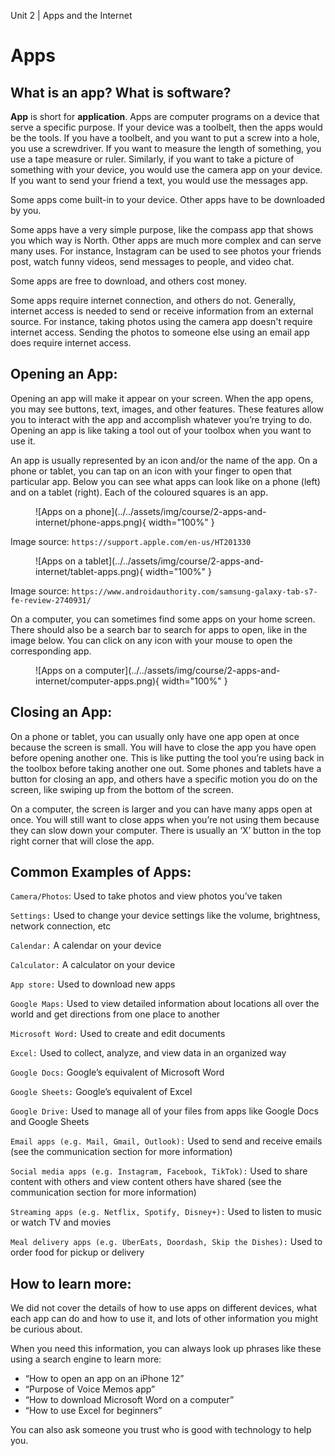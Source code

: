 Unit 2 | Apps and the Internet

# Apps

## What is an app? What is software?

**App** is short for **application**. Apps are computer programs on a device that serve a specific purpose. If your device was a toolbelt, then the apps would be the tools. If you have a toolbelt, and you want to put a screw into a hole, you use a screwdriver. If you want to measure the length of something, you use a tape measure or ruler. Similarly, if you want to take a picture of something with your device, you would use the camera app on your device. If you want to send your friend a text, you would use the messages app.

Some apps come built-in to your device. Other apps have to be downloaded by you.

Some apps have a very simple purpose, like the compass app that shows you which way is North. Other apps are much more complex and can serve many uses. For instance, Instagram can be used to see photos your friends post, watch funny videos, send messages to people, and video chat.

Some apps are free to download, and others cost money.

Some apps require internet connection, and others do not. Generally, internet access is needed to send or receive information from an external source. For instance, taking photos using the camera app doesn't require internet access. Sending the photos to someone else using an email app does require internet access.

## Opening an App:

Opening an app will make it appear on your screen. When the app opens, you may see buttons, text, images, and other features. These features allow you to interact with the app and accomplish whatever you’re trying to do. Opening an app is like taking a tool out of your toolbox when you want to use it.

An app is usually represented by an icon and/or the name of the app. On a phone or tablet, you can tap on an icon with your finger to open that particular app. Below you can see what apps can look like on a phone (left) and on a tablet (right). Each of the coloured squares is an app.

<figure markdown="span">
    ![Apps on a phone](../../assets/img/course/2-apps-and-internet/phone-apps.png){ width="100%" }
</figure>

Image source: `https://support.apple.com/en-us/HT201330`

<figure markdown="span">
    ![Apps on a tablet](../../assets/img/course/2-apps-and-internet/tablet-apps.png){ width="100%" }
</figure>

Image source: `https://www.androidauthority.com/samsung-galaxy-tab-s7-fe-review-2740931/`

On a computer, you can sometimes find some apps on your home screen. There should also be a search bar to search for apps to open, like in the image below. You can click on any icon with your mouse to open the corresponding app.

<figure markdown="span">
    ![Apps on a computer](../../assets/img/course/2-apps-and-internet/computer-apps.png){ width="100%" }
</figure>

## Closing an App:

On a phone or tablet, you can usually only have one app open at once because the screen is small. You will have to close the app you have open before opening another one. This is like putting the tool you’re using back in the toolbox before taking another one out. Some phones and tablets have a button for closing an app, and others have a specific motion you do on the screen, like swiping up from the bottom of the screen.

On a computer, the screen is larger and you can have many apps open at once. You will still want to close apps when you’re not using them because they can slow down your computer. There is usually an ‘X’ button in the top right corner that will close the app.

## Common Examples of Apps:

`Camera/Photos`: Used to take photos and view photos you’ve taken

`Settings:` Used to change your device settings like the volume, brightness, network connection, etc

`Calendar:` A calendar on your device

`Calculator:` A calculator on your device

`App store:` Used to download new apps

`Google Maps:` Used to view detailed information about locations all over the world and get directions from one place to another

`Microsoft Word:` Used to create and edit documents

`Excel:` Used to collect, analyze, and view data in an organized way

`Google Docs:` Google’s equivalent of Microsoft Word

`Google Sheets:` Google’s equivalent of Excel

`Google Drive:` Used to manage all of your files from apps like Google Docs and Google Sheets

`Email apps (e.g. Mail, Gmail, Outlook):` Used to send and receive emails (see the communication section for more information)

`Social media apps (e.g. Instagram, Facebook, TikTok):` Used to share content with others and view content others have shared (see the communication section for more information)

`Streaming apps (e.g. Netflix, Spotify, Disney+):` Used to listen to music or watch TV and movies

`Meal delivery apps (e.g. UberEats, Doordash, Skip the Dishes):` Used to order food for pickup or delivery

## How to learn more:

We did not cover the details of how to use apps on different devices, what each app can do and how to use it, and lots of other information you might be curious about.

When you need this information, you can always look up phrases like these using a search engine to learn more:

- “How to open an app on an iPhone 12”
- “Purpose of Voice Memos app”
- “How to download Microsoft Word on a computer”
- “How to use Excel for beginners”

You can also ask someone you trust who is good with technology to help you.
